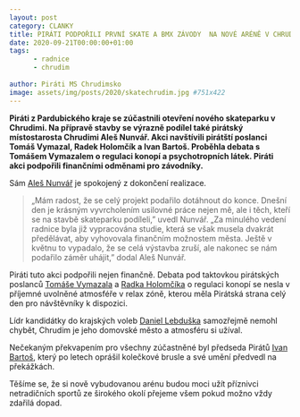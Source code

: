 ```yaml
---
layout: post
category: CLANKY
title: PIRÁTI PODPOŘILI PRVNÍ SKATE A BMX ZÁVODY  NA NOVÉ ARÉNĚ V CHRUDIMI
date: 2020-09-21T00:00:00+01:00
tags: 
      - radnice
      - chrudim
      
author: Piráti MS Chrudimsko
image: assets/img/posts/2020/skatechrudim.jpg #751x422
---
```


**Piráti z Pardubického kraje se zúčastnili otevření nového skateparku v Chrudimi. Na přípravě stavby se výrazně podílel také pirátský místostarosta Chrudimi Aleš Nunvář. Akci navštívili pirátští poslanci Tomáš Vymazal, Radek Holomčík a Ivan Bartoš. Proběhla debata s Tomášem Vymazalem o regulaci konopí a psychotropních látek. Piráti akci podpořili finančními odměnami pro závodníky.**

 Sám [Aleš Nunvář](https://pardubicky.pirati.cz/lide/ales-nunvar/) je spokojený z dokončení realizace.
>„Mám radost, že se celý projekt podařilo dotáhnout do konce. Dnešní den je krásným vyvrcholením usilovné práce nejen mě, ale i těch, kteří se na stavbě skateparku podíleli,” uvedl Nunvář. „Za minulého vedení radnice byla již vypracována studie, která se však musela dvakrát předělávat, aby vyhovovala finančním možnostem města. Ještě v květnu to vypadalo, že se celá výstavba zruší, ale nakonec se nám podařilo záměr uhájit,” dodal Aleš Nunvář.

Piráti tuto akci podpořili nejen finančně. Debata pod taktovkou pirátských poslanců [Tomáše Vymazala](https://www.psp.cz/sqw/detail.sqw?id=6489) a [Radka Holomčíka](https://www.psp.cz/sqw/detail.sqw?id=6454) o regulaci konopí se nesla v příjemné uvolněné atmosféře v relax zóně, kterou měla Pirátská strana celý den pro návštěvníky k dispozici. 

Lídr kandidátky do krajských voleb [Daniel Lebduška](https://www.pirati.cz/lide/daniel-lebduska/) samozřejmě nemohl chybět,  Chrudim je jeho domovské město a atmosféru si užíval.

Nečekaným překvapením pro všechny zúčastněné byl předseda Pirátů [Ivan Bartoš](https://www.psp.cz/sqw/detail.sqw?id=6433), který po letech oprášil kolečkové brusle a své umění předvedl na překážkách. 

Těšíme se, že si nově vybudovanou arénu budou moci užít příznivci netradičních sportů ze širokého okolí přejeme všem pokud možno vždy zdařilá dopad. 
